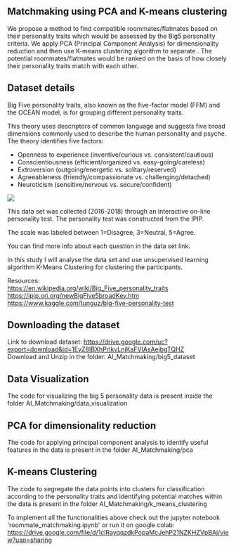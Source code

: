 ## Matchmaking using PCA and K-means clustering
We propose a method to find compatible roommates/flatmates based on their personality traits which 
would be assessed by the Big5 personality criteria. We apply PCA (Principal Component Analysis) for dimensionality reduction
and then use K-means clustering algorithm to separate . The potential roommates/flatmates would be ranked on the basis 
of how closely their personality traits match with each other.
 

## Dataset details

Big Five personality traits, also known as the five-factor model (FFM) and the OCEAN model, is for grouping different personality traits.

This theory uses descriptors of common language and suggests five broad dimensions commonly used to describe the human personality and psyche. The theory identifies five factors:

* Openness to experience (inventive/curious vs. consistent/cautious)
* Conscientiousness (efficient/organized vs. easy-going/careless)
* Extroversion (outgoing/energetic vs. solitary/reserved)
* Agreeableness (friendly/compassionate vs. challenging/detached)
* Neuroticism (sensitive/nervous vs. secure/confident)

![](https://drive.google.com/uc?id=1dbNj4UDAI9fRDpzo0t-RpvIOORStLZ4p)

This data set was collected (2016-2018) through an interactive on-line personality test. The personality test was constructed from the IPIP. 

The scale was labeled between 1=Disagree, 3=Neutral, 5=Agree.

You can find more info about each question in the data set link.

In this study I will analyse the data set and use unsupervised learning algorithm K-Means Clustering for clustering the participants.

Resources: \
https://en.wikipedia.org/wiki/Big_Five_personality_traits \
https://ipip.ori.org/newBigFive5broadKey.htm \
https://www.kaggle.com/tunguz/big-five-personality-test

## Downloading the dataset

Link to download dataset: https://drive.google.com/uc?export=download&id=1EyZ8IBXhPrIkvLnjKaFVIAsAejbgTQHZ
\
Download and Unzip in the folder: AI_Matchmaking/big5_dataset

## Data Visualization
The code for visualizing the big 5 personality data is present inside the folder AI_Matchmaking/data_visualization

## PCA for dimensionality reduction
The code for applying principal component analysis to identify useful features in the data is present in the folder AI_Matchmaking/pca
 
## K-means Clustering
The code to segregate the data points into clusters for classification according to the personality traits and identifying potential matches within the data is present in the folder AI_Matchmaking/k_means_clustering

To implement all the functionalities above check out the jupyter notebook 'roommate_matchmaking.ipynb' or run it on google colab: https://drive.google.com/file/d/1clRayqqzdkPopaMcJehP21NZKHZVpBAj/view?usp=sharing 